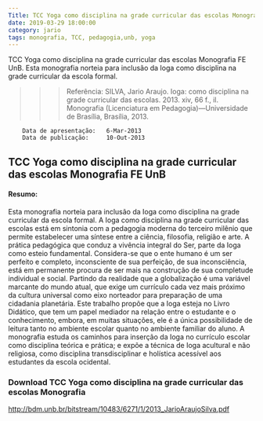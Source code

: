 ```yaml
---
Title: TCC Yoga como disciplina na grade curricular das escolas Monografia FE UnB
date: 2019-03-29 18:00:00
category: jario  
tags: monografia, TCC, pedagogia,unb, yoga
---
```

TCC Yoga como disciplina na grade curricular das escolas Monografia FE UnB. Esta monografia norteia para inclusão da Ioga como disciplina na grade curricular da escola formal. <!--more-->

>>> Referência: SILVA, Jario Araujo. Ioga: como disciplina na grade curricular das escolas. 2013. xiv, 66 f., il. Monografia (Licenciatura em Pedagogia)—Universidade de Brasília, Brasília, 2013. 

		Data de apresentação: 	6-Mar-2013
		Data de publicação: 	10-Out-2013
		
		
## TCC Yoga como disciplina na grade curricular das escolas Monografia FE UnB
#### Resumo: 	
Esta monografia norteia para inclusão da Ioga como disciplina na grade curricular da escola formal. A Ioga como disciplina na grade curricular das escolas está em sintonia com a pedagogia moderna do terceiro milênio que permite estabelecer uma síntese entre a ciência, filosofia, religião e arte. A prática pedagógica que conduz a vivência integral do Ser, parte da Ioga como esteio fundamental. Considera-se que o ente humano é um ser perfeito e completo, inconsciente de sua perfeição, de sua inconsciência, está em permanente procura de ser mais na construção de sua completude individual e social. Partindo da realidade que a globalização é uma variável marcante do mundo atual, que exige um currículo cada vez mais próximo da cultura universal como eixo norteador para preparação de uma cidadania planetária. Este trabalho propõe que a Ioga esteja no Livro Didático, que tem um papel mediador na relação entre o estudante e o conhecimento, embora, em muitas situações, ele é a única possibilidade de leitura tanto no ambiente escolar quanto no ambiente familiar do aluno. A monografia estuda os caminhos para inserção da Ioga no currículo escolar como disciplina teórica e prática; e expõe a técnica de Ioga acultural e não religiosa, como disciplina transdisciplinar e holística acessível aos estudantes da escola ocidental. 


### Download TCC Yoga como disciplina na grade curricular das escolas Monografia

http://bdm.unb.br/bitstream/10483/6271/1/2013_JarioAraujoSilva.pdf